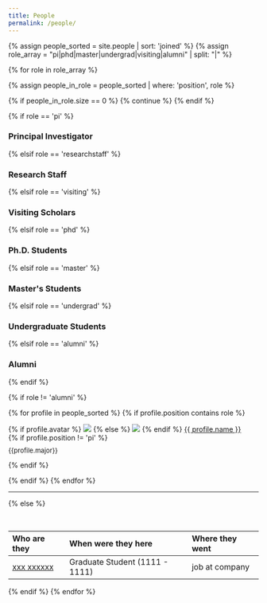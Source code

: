 ```yaml
---
title: People
permalink: /people/
---
```


{% assign people_sorted = site.people | sort: 'joined' %}
{% assign role_array = "pi|phd|master|undergrad|visiting|alumni" | split: "|" %}

{% for role in role_array %}

{% assign people_in_role = people_sorted | where: 'position', role %}

<!-- Skip section if there's nobody -->
{% if people_in_role.size == 0 %}
  {% continue %}
{% endif %}

<div class="pos_header">
 {% if role == 'pi' %}
<h3>Principal Investigator</h3>
 {% elsif role == 'researchstaff' %}
<h3>Research Staff</h3>
 {% elsif role == 'visiting' %}
<h3>Visiting Scholars</h3>
 {% elsif role == 'phd' %}
<h3>Ph.D. Students</h3>
 {% elsif role == 'master' %}
<h3>Master's Students</h3>
 {% elsif role == 'undergrad' %}
<h3>Undergraduate Students</h3>
 {% elsif role == 'alumni' %}
<h3>Alumni</h3>
{% endif %}
</div>

{% if role != 'alumni' %}
<div class="content list people">
  {% for profile in people_sorted %}
    {% if profile.position contains role %}
      <div class="list-item-people">
        <p class="list-post-title">
          {% if profile.avatar %}
            <a href="{{ site.baseurl }}{{ profile.url }}"><img class="profile-thumbnail" src="{{site.baseurl}}/images/people/{{profile.avatar}}"></a>
          {% else %}
            <a href="{{ site.baseurl }}{{ profile.url }}"><img class="profile-thumbnail" src="http://evansheline.com/wp-content/uploads/2011/02/facebook-Storm-Trooper.jpg"></a>
          {% endif %}
          <a class="name" href="{{ site.baseurl }}{{ profile.url }}">{{ profile.name }}</a><br>
          {% if profile.position != 'pi' %}
            <p style="
              font-size: 13px;
              margin-top: -5px;"
            >{{profile.major}}</p>
          {% endif %}
        </p>
      </div>    
    {% endif %}
  {% endfor %}
</div>
<hr>

{% else %}

<br>

| Who are they | When were they here | Where they went |
| :------------- |:-------------| :-----------|
| [xxx xxxxxx](https://www.linkedin.com/in/pedro-ribeiro/) | Graduate Student (1111 - 1111) | job at company|

{% endif %}
{% endfor %}

